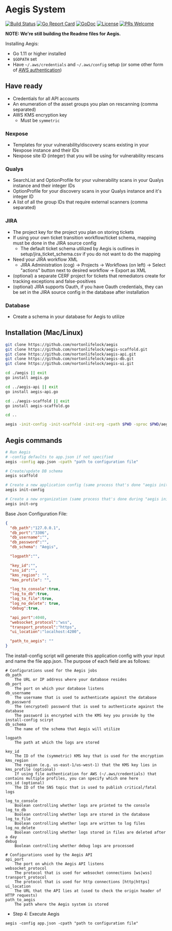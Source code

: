 # Aegis System

[![Build Status](https://api.travis-ci.org/nortonlifelock/aegis.svg?branch=master)](https://travis-ci.org/nortonlifelock/aegis)
[![Go Report Card](https://goreportcard.com/badge/github.com/nortonlifelock/aegis)](https://goreportcard.com/report/github.com/nortonlifelock/aegis)
[![GoDoc](https://godoc.org/github.com/nortonlifelock/aegis?status.svg)](https://godoc.org/github.com/nortonlifelock/aegis)
[![License](https://img.shields.io/badge/License-Apache%202.0-blue.svg)](https://opensource.org/licenses/Apache-2.0) [![PRs Welcome](https://img.shields.io/badge/PRs-welcome-brightgreen.svg)](http://makeapullrequest.com)

**NOTE: We're still building the Readme files for Aegis.**

Installing Aegis:

- Go 1.11 or higher installed
- `$GOPATH` set
- Have `~/.aws/credentials` and `~/.aws/config` setup (or some other form of [AWS authentication](https://docs.aws.amazon.com/sdk-for-go/v1/developer-guide/configuring-sdk.html#specifying-credentials))

## Have ready

- Credentials for all API accounts
- An enumeration of the asset groups you plan on rescanning (comma separated)
- AWS KMS encryption key
  - Must be `symmetric`

### Nexpose

- Templates for your vulnerability/discovery scans existing in your Nexpose instance and their IDs
- Nexpose site ID (integer) that you will be using for vulnerability rescans

### Qualys

- SearchList and OptionProfile for your vulnerability scans in your Qualys instance and their integer IDs
- OptionProfile for your discovery scans in your Qualys instance and it's integer ID
- A list of all the group IDs that require external scanners (comma separated)

### JIRA

- The project key for the project you plan on storing tickets
- If using your own ticket transition workflow/ticket schema, mapping must be done in the JIRA source config
    - The default ticket schema utilized by Aegis is outlines in setup/jira_ticket_schema.csv if you do not want to do the mapping
- Need your JIRA workflow XML
    - JIRA Administration (cog) -> Projects -> Workflows (on left) -> Select "actions" button next to desired workflow -> Export as XML
- (optional) a separate CERF project for tickets that remediators create for tracking exceptions and false-positives
- (optional) JIRA supports Oauth, if you have Oauth credentials, they can be set in the JIRA source config in the database after installation

### Database

- Create a schema in your database for Aegis to utilize

## Installation (Mac/Linux)

```sh
git clone https://github.com/nortonlifelock/aegis
git clone https://github.com/nortonlifelock/aegis-scaffold.git
git clone https://github.com/nortonlifelock/aegis-api.git
git clone https://github.com/nortonlifelock/aegis-db.git
git clone https://github.com/nortonlifelock/aegis-ui.git

cd ./aegis || exit
go install aegis.go

cd ../aegis-api || exit
go install aegis-api.go

cd ../aegis-scaffold || exit
go install aegis-scaffold.go

cd ..

aegis -init-config -init-scaffold -init-org -cpath $PWD -sproc $PWD/aegis-db/procedures -migrate $PWD/aegis-db/migrations -tpath $PWD/aegis-scaffold
```

## Aegis commands

```sh
# Run Aegis
# -config defaults to app.json if not specified
aegis -config app.json -cpath "path to configuration file"

# Create/update DB schema
aegis scaffold

# Create a new application config (same process that's done "aegis init")
aegis init-config

# Create a new organization (same process that's done during "aegis init")
aegis init-org
```

Base Json Configuration File: 
```json
{
  "db_path":"127.0.0.1",
  "db_port":"3306",
  "db_username":"",
  "db_password":"",
  "db_schema": "Aegis",

  "logpath":"",

  "key_id":"",
  "sns_id":"",
  "kms_region": "",
  "kms_profile": "",

  "log_to_console":true,
  "log_to_db":true,
  "log_to_file":true,
  "log_no_delete": true,
  "debug":true,

  "api_port":4040,
  "websocket_protocol":"wss",
  "transport_protocol":"https",
  "ui_location":"localhost:4200",

  "path_to_aegis": ""
}
```

The install-config script will generate this application config with your input and name the file app.json. The purpose of each field are as follows:
```
# Configurations used for the Aegis jobs
db_path
    The URL or IP address where your database resides
db_port
    The port on which your database listens
db_username
    The username that is used to authenticate against the database
db_password
    The (encrypted) password that is used to authenticate against the database
    The password is encrypted with the KMS key you provide by the install-config scirpt
db_schema
    The name of the schema that Aegis will utilize

logpath
    The path at which the logs are stored

key_id
    The ID of the (symmetric) KMS key that is used for the encryption
kms_region
    The region (e.g. us-east-1/us-west-1) that the KMS key lies in
kms_profile (optional)
    If using file authentication for AWS (~/.aws/credentials) that contains multiple profiles, you can specify which one here
sns_id (optional)
    The ID of the SNS topic that is used to publish critical/fatal logs

log_to_console
    Boolean controlling whether logs are printed to the console
log_to_db
    Boolean controlling whether logs are stored in the database 
log_to_file
    Boolean controlling whether logs are written to log files
log_no_delete
    Boolean controlling whether logs stored in files are deleted after a day
debug
    Boolean controlling whether debug logs are processed
 
# Configurations used by the Aegis API
api_port
    The port on which the Aegis API listens
websocket_protocol
    The protocol that is used for websocket connections [ws|wss]    
transport_protocol
    The protocol that is used for http connections [http|https]
ui_location
    The URL that the API lies at (used to check the origin header of HTTP requests)
path_to_aegis
    The path where the Aegis system is stored
```

- Step 4: Execute Aegis
```
aegis -config app.json -cpath "path to configuration file"
```
